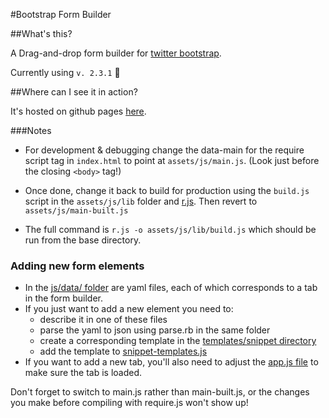 #Bootstrap Form Builder

##What's this?

A Drag-and-drop form builder for [twitter bootstrap](http://twitter.github.com/bootstrap/). 

Currently using `v. 2.3.1` :dolphin:

##Where can I see it in action?

It's hosted on github pages [here](http://minikomi.github.io/Bootstrap-Form-Builder/).

###Notes

* For development & debugging change the data-main for the require script tag in `index.html` 
  to point at `assets/js/main.js`. (Look just before the closing `<body>` tag!)

* Once done, change it back to  build for production using the `build.js` script in the `assets/js/lib`
  folder and [r.js](https://github.com/jrburke/r.js/). Then revert to `assets/js/main-built.js`

* The full command is `r.js -o assets/js/lib/build.js` which should be run from the base directory.

### Adding new form elements

* In the [js/data/ folder](https://github.com/minikomi/Bootstrap-Form-Builder/tree/gh-pages/assets/js/data/) are yaml files, each of which corresponds to a tab in the form builder.
* If you just want to add a new element you need to:
  - describe it in one of these files
  - parse the yaml to json using parse.rb in the same folder
  - create a corresponding template in the [templates/snippet directory](https://github.com/minikomi/Bootstrap-Form-Builder/tree/gh-pages/assets/js/templates/snippet)
  - add the template to [snippet-templates.js](https://github.com/minikomi/Bootstrap-Form-Builder/blob/gh-pages/assets/js/templates/snippet/snippet-templates.js)
* If you want to add a new tab, you'll also need to adjust the [app.js file](https://github.com/minikomi/Bootstrap-Form-Builder/blob/gh-pages/assets/js/app.js) to make sure the tab is loaded.

Don't forget to switch to main.js rather than main-built.js, or the changes you make before compiling with require.js won't show up!
